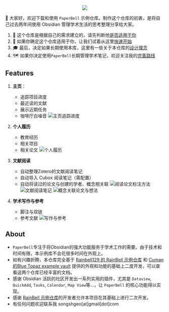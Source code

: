 <div align="center"><img src="https://firebasestorage.googleapis.com/v0/b/swimmio.appspot.com/o/repositories%2FZ2l0aHViJTNBJTNBUGFwZXJCZWxsJTNBJTNBU29uZ3NoR2Vv%2Fec47d268-80c8-4df5-bf62-1c37a2f43a3b.gif?alt=media&token=bb7fe1a8-5a44-4364-9032-fe20a563bad4" style="width:'100%'"/></div>

👋 大家好，欢迎下载和使用 `PaperBell` 示例仓库。制作这个仓库的初衷，是将自己过去两年间使用 Obsidian 管理学术生活的思考整理分享给大家。

1. 🤔️ 这个仓库是根据自己的需求建立的，请先判断他[是否适用于你](PaperBell/是否适用于你.md)
2. 🙋 如果你确定这个仓库适用于你，让我们试着从这里[快速开始](PaperBell/快速开始.md)
3. 🎓 最后，决定如果长期使用本库，这里有一些关于本仓库的[设计理念](PaperBell/设计理念.md)
4. 🗺️ 如果你决定使用`PaperBell`长期管理学术笔记，欢迎关注我的[完善路线](PaperBell/完善路线.md)
## Features
1. **主页**：
	- 追踪项目进度
	- 最近读的文献
	- 展示近期任务
	- 咖啡厅白噪音
![主页追踪进度](https://songshgeo-picgo-1302043007.cos.ap-beijing.myqcloud.com/uPic/%E4%B8%BB%E9%A1%B5%E8%BF%BD%E8%B8%AA%E8%BF%9B%E5%BA%A6.png)

2. **个人履历**
	- 教育经历
	- 相关项目
	- 相关论文
![个人履历](https://songshgeo-picgo-1302043007.cos.ap-beijing.myqcloud.com/uPic/%E4%B8%AA%E4%BA%BA%E5%B1%A5%E5%8E%86.png)

3. **文献阅读**
	- 自动整理Zotero的文献阅读笔记
	- 自动导入 Cubox 阅读笔记（需配置）
	- 自动将读过的论文与创建的学者、概念相关联
![阅读论文标注方法](https://songshgeo-picgo-1302043007.cos.ap-beijing.myqcloud.com/uPic/%E9%98%85%E8%AF%BB%E8%AE%BA%E6%96%87%E6%A0%87%E6%B3%A8%E6%96%B9%E6%B3%95.png)
![文献阅读笔记](https://songshgeo-picgo-1302043007.cos.ap-beijing.myqcloud.com/uPic/%E6%96%87%E7%8C%AE%E9%98%85%E8%AF%BB%E7%AC%94%E8%AE%B0.png)
![概念关联论文与想法](https://songshgeo-picgo-1302043007.cos.ap-beijing.myqcloud.com/uPic/%E6%A6%82%E5%BF%B5%E5%85%B3%E8%81%94%E8%AE%BA%E6%96%87%E4%B8%8E%E6%83%B3%E6%B3%95.png)

4. **学术写作与参考**
	- 脚注与双链
	- 参考文献
![写作与参考](https://songshgeo-picgo-1302043007.cos.ap-beijing.myqcloud.com/uPic/%E5%86%99%E4%BD%9C%E4%B8%8E%E5%8F%82%E8%80%83.png)
## About

- `PaperBell`专注于将Obsidian的强大功能服务于学术工作的需要。由于技术和时间有限，本示例库不会花很多时间在外观上。
- 如有兴趣折腾，本仓库完全基于 [Rainbell129 的 RainBell 示例仓库](https://github.com/Rainbell129/Obsidian-Homepage) 和 [Cuman的Blue Topaz example vault](https://github.com/cumany/Blue-topaz-examples) 提供的外观和功能的基础上二度开发，可以查看这两个仓库已经丰富的文档。
- 感谢 Obsidian 活跃的社区开发出一系列实用的插件，尤其是 `Dataview`, `QuickAdd`, `Tasks`, `Calendar`, `Map View`等...，让 `PaperBell` 的核心功能得以实现。
- 感谢 [RainBell 示例仓库](https://github.com/Rainbell129/Obsidian-Homepage)的开发者允许本项目在其基础上进行二次开发。
- 有任何问题欢迎联系我 songshgeo[at]gmail[dot]com
